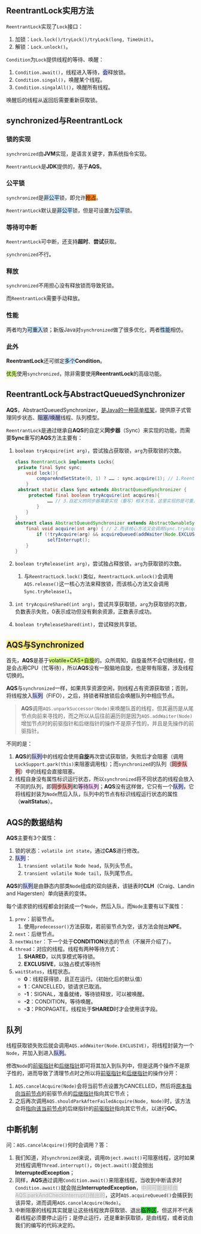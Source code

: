 ## ReentrantLock实用方法

`ReentrantLock`实现了`Lock`接口：

1. 加锁：`Lock.lock()/tryLock()/tryLock(long, TimeUnit)`。
2. 解锁：`Lock.unlock()`。

`Condition`为`Lock`提供线程的等待、唤醒：

1. `Condition.await()`，线程进入等待，<span style=background:#c9ccff>会</span>释放锁。
2. `Condition.singal()`，唤醒某个线程。
3. `Condition.singalAll()`，唤醒所有线程。

唤醒后的线程从返回后需要重新获取锁。



## synchronized与ReentrantLock

### 锁的实现

`synchronized`由**JVM**实现，是语言关键字，靠系统指令实现。

`ReentrantLock`是**JDK**提供的，基于**AQS**。

### 公平锁

`synchronized`是<span style=background:#c2e2ff>非公平</span>锁，即允许<span style=background:#ff8000>抢占</span>。

`ReentrantLock`默认是<span style=background:#c2e2ff>非公平</span>锁，但是可设置为<span style=background:#c2e2ff>公平</span>锁。

### 等待可中断

`ReentrantLock`可中断，还支持**超时**、**尝试**获取。

`synchronized`不行。

### 释放

`synchronized`不用担心没有释放锁而导致死锁。

而`ReentrantLock`需要手动释放。

### 性能

两者均为<span style=background:#c2e2ff>可重入</span>锁；新版Java对`synchronized`做了很多优化，两者<span style=background:#c2e2ff>性能</span>相仿。

### 此外

**ReentrantLock**还可绑定<span style=background:#c2e2ff>多个</span>**Condition**。

<span style=background:#d4fe7f>优先</span>使用`synchronized`，除非需要使用**ReentrantLock**的高级功能。



## ReentrantLock与AbstractQueuedSynchronizer

**AQS**，AbstractQueuedSynchronizer，[是Java的一种简单框架](https://tech.meituan.com/2019/12/05/aqs-theory-and-apply.html)，提供原子式管理同步状态、<span style=background:#c9ccff>阻塞/唤醒</span>线程、队列模型。

`ReentrantLock`是通过继承自**AQS**的自定义**同步器**（Sync）来实现的功能，而需要**Sync**重写的**AQS**方法主要有：

1. `boolean tryAcquire(int arg)`，尝试独占获取锁，`arg`为获取锁的次数。

   ```java
   class ReentrantLock implements Locks{
   	private final Sync sync;
       void lock(){
           compareAndSetState(0, 1) ? …… : sync.acquire(1); // 1.ReentractLock.lock()会调用AQS.acquire()这一核心方法来获取锁
       }   
   	abstract static class Sync extends AbstractQueuedSynchronizer {
   		protected final boolean tryAcquire(int acquires){
               …… // 3.自定义的同步器需要实现（重写）相关方法，这里实现的是可重入锁
           }     	   
       }
   }
   abstract class AbstractQueuedSynchronizer extends AbstractOwnableSynchronizer{
       final void acquire(int arg) { // 2.而该核心方法又会调用Sync.tryAcquire()
           if (!tryAcquire(arg) && acquireQueued(addWaiter(Node.EXCLUSIVE), arg))
               selfInterrupt();
       }
   }
   ```

2. `boolean tryRelease(int arg)`，尝试独占释放锁，`arg`为获取锁的次数。

   1. 与`ReentractLock.lock()`类似，`ReentractLock.unlock()`会调用`AQS.release()`这一核心方法来释放锁，而该核心方法又会调用`Sync.tryRelease()`。

3. `int tryAcquireShared(int arg)`，尝试共享获取锁，`arg`为获取锁的次数，负数表示失败，0表示成功但没有剩余资源，正数表示成功。

4. `boolean tryReleaseShared(int)`，尝试释放共享锁。



## <span style=background:#ffee7c>AQS与Synchronized</span>

首先，**AQS**是基于<span style=background:#d4fe7f>volatile+CAS+自旋</span>的。众所周知，自旋虽然不会切换线程，但是会占用CPU（忙等待），所以**AQS**没有一股脑地自旋，也是带有阻塞，涉及线程切换的。

**AQS**与`synchronized`一样，如果共享资源空闲，则线程占有资源获取锁；否则，将线程放入<span style=background:#c9ccff>队列</span>（FIFO），之后，持锁者释放锁后会唤醒队列中相应节点。

> **AQS**调用`AQS.unparkSuccessor(Node)`来唤醒队首的线程，但其遍历是从尾节点向前来寻找的，而之所以从后往前遍历则是因为`AQS.addWaiter(Node)`增加节点时的前驱指针和后继指针的操作不是原子性的，并且是先操作的前驱指针。

不同的是：

1. **AQS**的<span style=background:#c9ccff>队列</span>中的线程会使用**自旋**再次尝试获取锁，失败后才会阻塞（调用`LockSupport.park(this)`来阻塞调用栈）；而`synchronized`的队列（<span style=background:#ffb8b8>同步队列</span>）中的线程会直接阻塞。
2. 线程自身没有属性标识运行状态，所以`synchronized`将不同状态的线程会放入不同的队列，即<span style=background:#ffb8b8>同步队列</span>和<span style=background:#f8d2ff>等待队列</span>；**AQS**没有这样做，它只有一个<span style=background:#c9ccff>队列</span>，它将线程封装为`Node`然后入队，队列中的节点有标识线程运行状态的属性（**waitStatus**）。



## AQS的数据结构

**AQS**主要有3个属性：

1. 锁的状态：`volatile int state`，通过**CAS**进行修改。
2. <span style=background:#c9ccff>队列</span>：
   1. `transient volatile Node head`，队列头节点。
   2. `transient volatile Node tail`，队列尾节点。

**AQS**的<span style=background:#c9ccff>队列</span>是由静态内部类`Node`组成的双向链表，该链表时**CLH**（Craig、Landin and Hagersten）单向链表的变体。

每个请求锁的线程都会封装成一个`Node`，然后入队，而`Node`主要有以下属性：

1. `prev`：前驱节点。
   1. 使用`predecessor()`方法获取，若前驱节点为空，该方法会抛出**NPE**。
2. `next`：后继节点。
3. `nextWaiter`：下一个处于**CONDITION**状态的节点（不展开介绍了）。
4. `thread`：对应的线程。线程有两种等待方式：
   1. **SHARED**，以共享模式等待锁。
   2. **EXCLUSIVE**，以独占模式等待所
5. `waitStatus`，线程状态。
   - **0**：线程获得锁，且正在运行。（初始化后的默认值）
   - **1**：CANCELLED，锁请求已取消。
   - **-1**：SIGNAL，准备就绪，等待锁释放，可以被唤醒。
   - **-2**：CONDITION，等待唤醒。
   - **-3**：PROPAGATE，线程处于**SHARED**时才会使用该字段。



## 队列

线程获取锁失败后就会调用`AQS.addWaiter(Node.EXCLUSIVE)`，将线程封装为一个`Node`，并加入到进入<span style=background:#c9ccff>队列</span>。

修改`Node`的<u>前驱指针</u>和<u>后继指针</u>即可将其加入到队列中，但是这两个操作不是原子性的，进而导致了清理节点时之所以将<u>前驱指针</u>和<u>后继指针</u>的操作分开：

1. `AQS.cancelAcquire(Node)`会将当前节点设置为CANCELLED，然后将<u>原本指向当前节点</u>的前驱节点的<u>后继指针</u>指向其它节点；
2. 之后再次调用`AQS.shouldParkAfterFailedAcquire(Node, Node)`时，该方法会将<u>指向该当前节点</u>的后继指针的<u>前驱指针</u>指向其它节点，以进行**GC**。



## 中断机制

问：`AQS.cancelAcquire()`何时会调用？答：

1. 我们知道，对`synchronized`来说，调用`Object.await()`可阻塞线程，这时如果对线程调用`Thread.interrupt()`，`Object.await()`就会抛出**InterruptedException**；
2. 同样，**AQS**通过调用`Condition.await()`来阻塞线程，当收到中断请求时`Condition.await()`就会抛出**InterruptedException**，<span style=background:#e6e6e6;color:#b3b3b3>中间可能是经由AQS.parkAndCheckInterrupt()抛出的</span>，这时`AQS.acquireQueued()`会捕获到该异常，进而调用`AQS.cancelAcquire(Node)`。
3. 中断阻塞的线程其实就是让这些线程放弃获取锁、退出<span style=background:#19d02a>临界区</span>，但这并不代表着线程必须要停止运行；是停止运行，还是重新获取锁，是由线程，或者说由我们的编写的代码决定的。

